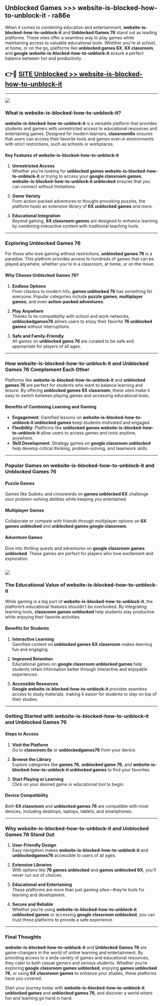 ## Unblocked Games >>> website-is-blocked-how-to-unblock-it - ra86e 

When it comes to combining education and entertainment, **website-is-blocked-how-to-unblock-it** and **Unblocked Games 76** stand out as leading platforms. These sites offer a seamless way to play games while maintaining access to valuable educational tools. Whether you're at school, at home, or on the go, platforms like **unblocked games 6X**, **6X classroom**, and **google website-is-blocked-how-to-unblock-it** ensure a perfect balance between fun and productivity.
## 👉🔴 [SITE Unblocked >> website-is-blocked-how-to-unblock-it](http://premium.freeplayer.one?title=website-is-blocked-how-to-unblock-it&ref=22JU)
---
<a href="http://premium.freeplayer.one?title=website-is-blocked-how-to-unblock-it&ref=22JU/"><img src="https://github.com/user-attachments/assets/438f12ca-57a4-47a3-8ead-c64da593a1e5"/></a>
### What is website-is-blocked-how-to-unblock-it?  

**website-is-blocked-how-to-unblock-it** is a versatile platform that provides students and gamers with unrestricted access to educational resources and entertaining games. Designed for modern learners, **classroom6x** ensures that users can access their favorite tools and games even in environments with strict restrictions, such as schools or workplaces.  

#### Key Features of website-is-blocked-how-to-unblock-it  

1. **Unrestricted Access**  
   Whether you're looking for **unblocked games website-is-blocked-how-to-unblock-it** or trying to access your **google classroom games**, **website-is-blocked-how-to-unblock-it unblocked** ensures that you can connect without limitations.  

2. **Game Variety**  
   From action-packed adventures to thought-provoking puzzles, the platform hosts an extensive library of **6X unblocked games** and more.  

3. **Educational Integration**  
   Beyond gaming, **6X classroom games** are designed to enhance learning by combining interactive content with traditional teaching tools.  



---

### Exploring Unblocked Games 76  

For those who love gaming without restrictions, **unblocked games 76** is a paradise. This platform provides access to hundreds of games that can be played anywhere, whether you're in a classroom, at home, or on the move.  

#### Why Choose Unblocked Games 76?  

1. **Endless Options**  
   From classics to modern hits, **games unblocked 76** has something for everyone. Popular categories include **puzzle games**, **multiplayer games**, and even **action-packed adventures**.  

2. **Play Anywhere**  
   Thanks to its compatibility with school and work networks, **unblockedgames76** allows users to enjoy their favorite **76 unblocked games** without interruptions.  

3. **Safe and Family-Friendly**  
   All games on **unblocked game 76** are curated to be safe and appropriate for players of all ages.  

---

### How website-is-blocked-how-to-unblock-it and Unblocked Games 76 Complement Each Other  

Platforms like **website-is-blocked-how-to-unblock-it** and **unblocked games 76** are perfect for students who want to balance learning and leisure. By offering **unblocked games 6X classroom**, these sites make it easy to switch between playing games and accessing educational tools.  

#### Benefits of Combining Learning and Gaming  

- **Engagement**: Gamified lessons on **website-is-blocked-how-to-unblock-it unblocked games** keep students motivated and engaged.  
- **Flexibility**: Platforms like **unblocked games website-is-blocked-how-to-unblock-it** allow users to access games and tools anytime, anywhere.  
- **Skill Development**: Strategy games on **google classroom unblocked** help develop critical thinking, problem-solving, and teamwork skills.  

---

### Popular Games on website-is-blocked-how-to-unblock-it and Unblocked Games 76  

#### Puzzle Games  

Games like Sudoku and crosswords on **games unblocked 6X** challenge your problem-solving abilities while keeping you entertained.  

#### Multiplayer Games  

Collaborate or compete with friends through multiplayer options on **6X games unblocked** and **unblocked games google classroom**.  

#### Adventure Games  

Dive into thrilling quests and adventures on **google classroom games unblocked**. These games are perfect for players who love excitement and exploration.  

<a href="http://download.freeplayer.one?title=website-is-blocked-how-to-unblock-it&ref=23D/"><img src="https://github.com/user-attachments/assets/fe0c3e91-c8e1-489c-acf0-e2f614c12fb8"/></a>
---

### The Educational Value of website-is-blocked-how-to-unblock-it  

While gaming is a big part of **website-is-blocked-how-to-unblock-it**, the platform’s educational features shouldn’t be overlooked. By integrating learning tools, **classroom games unblocked** help students stay productive while enjoying their favorite activities.  

#### Benefits for Students  

1. **Interactive Learning**  
   Gamified content on **unblocked games 6X classroom** makes learning fun and engaging.  

2. **Improved Retention**  
   Educational games on **google classroom unblocked games** help students retain information better through interactive and enjoyable experiences.  

3. **Accessible Resources**  
   **Google website-is-blocked-how-to-unblock-it** provides seamless access to study materials, making it easier for students to stay on top of their studies.  

---

### Getting Started with website-is-blocked-how-to-unblock-it and Unblocked Games 76  

#### Steps to Access  

1. **Visit the Platform**  
   Go to **classroom.6x** or **unblockedgames76** from your device.  

2. **Browse the Library**  
   Explore categories like **games 76**, **unblocked game 76**, and **website-is-blocked-how-to-unblock-it unblocked games** to find your favorites.  

3. **Start Playing or Learning**  
   Click on your desired game or educational tool to begin.  

#### Device Compatibility  

Both **6X classroom** and **unblocked games 76** are compatible with most devices, including desktops, laptops, tablets, and smartphones.  

---

### Why website-is-blocked-how-to-unblock-it and Unblocked Games 76 Stand Out  

1. **User-Friendly Design**  
   Easy navigation makes **website-is-blocked-how-to-unblock-it** and **unblockedgames76** accessible to users of all ages.  

2. **Extensive Libraries**  
   With options like **76 games unblocked** and **games unblocked 6X**, you’ll never run out of choices.  

3. **Educational and Entertaining**  
   These platforms are more than just gaming sites—they’re tools for learning and development.  

4. **Secure and Reliable**  
   Whether you’re using **website-is-blocked-how-to-unblock-it unblocked games** or accessing **google classroom unblocked**, you can trust these platforms to provide a safe experience.  

---

### Final Thoughts  

**website-is-blocked-how-to-unblock-it** and **Unblocked Games 76** are game-changers in the world of online learning and entertainment. By providing access to a wide variety of games and educational resources, they cater to both casual gamers and serious students. Whether you’re exploring **google classroom games unblocked**, enjoying **games unblocked 76**, or using **6X classroom games** to enhance your studies, these platforms have you covered.  

Start your journey today with **website-is-blocked-how-to-unblock-it unblocked games** and **unblocked games 76**, and discover a world where fun and learning go hand in hand.  